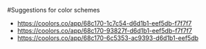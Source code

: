 #Suggestions for color schemes

* https://coolors.co/app/68c170-1c7c54-d6d1b1-eef5db-f7f7f7
* https://coolors.co/app/68c170-93827f-d6d1b1-eef5db-f7f7f7
* https://coolors.co/app/68c170-6c5353-ac9393-d6d1b1-eef5db
